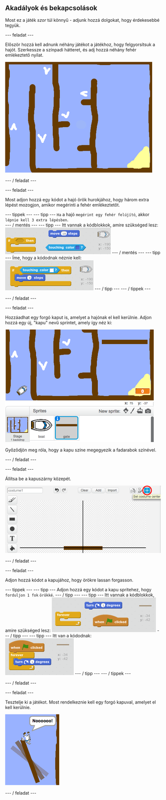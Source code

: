 ## Akadályok és bekapcsolások

Most ez a játék *szor* túl könnyű - adjunk hozzá dolgokat, hogy érdekesebbé tegyük.

\--- feladat \---

Először hozzá kell adnunk néhány játékot a játékhoz, hogy felgyorsítsuk a hajót. Szerkessze a színpadi hátteret, és adj hozzá néhány fehér emlékeztető nyilat.

![screenshot](images/boat-boost.png)

\--- / feladat \---

\--- feladat \---

Most adjon hozzá egy kódot a hajó örök hurokjához, hogy három extra lépést mozogjon, amikor megérinti a fehér emlékeztetőt.

\--- tippek \--- \--- tipp \--- `Ha` a hajó `megérint egy fehér felújító`, akkor `lépnie kell 3 extra lépésben`.  
\--- / mentés \--- \--- tipp \--- Itt vannak a kódblokkok, amire szükséged lesz: ![screenshot](images/boat-boost-blocks.png) \--- / mentés \--- \--- tipp \--- Íme, hogy a kódodnak néznie kell: ![screenshot](images/boat-boost-code.png) \--- / tipp \--- \--- / tippek \---

\--- / feladat \---

\--- feladat \---

Hozzáadhat egy forgó kaput is, amelyet a hajónak el kell kerülnie. Adjon hozzá egy új, "kapu" nevű sprintet, amely így néz ki:

![screenshot](images/boat-gate.png)

Győződjön meg róla, hogy a kapu színe megegyezik a fadarabok színével.

\--- / feladat \---

\--- feladat \---

Állítsa be a kapuszárny közepét.

![screenshot](images/boat-center.png)

\--- / feladat \---

\--- feladat \---

Adjon hozzá kódot a kapujához, hogy örökre lassan forgasson.

\--- tippek \--- \--- tipp \--- Adjon hozzá egy kódot a kapu spritehez, hogy `forduljon 1 fok` `örökké`. \--- / tipp \--- \--- tipp \--- Itt vannak a kódblokkok, amire szükséged lesz: ![screenshot](images/boat-spin-blocks.png) \--- / tipp \--- \--- tipp \--- Itt van a kódodnak: ![screenshot](images/boat-spin-code.png) \--- / tipp \--- \--- / tippek \---

\--- / feladat \---

\--- feladat \---

Tesztelje ki a játékot. Most rendelkeznie kell egy forgó kapuval, amelyet el kell kerülnie.

![screenshot](images/boat-gate-test.png)

\--- / feladat \---